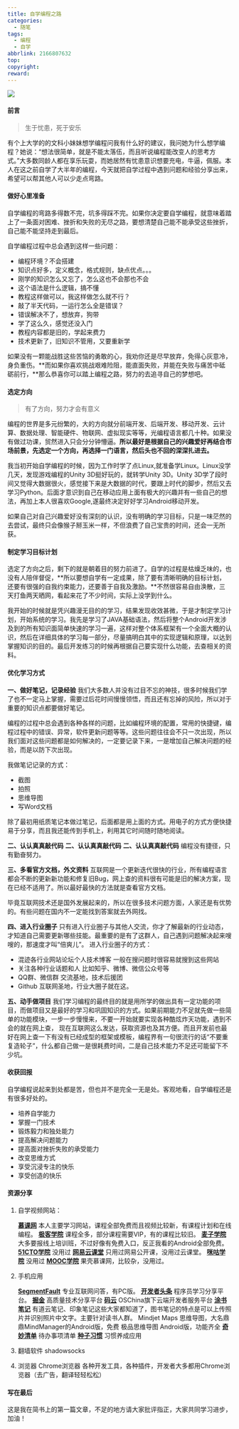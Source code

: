 ```yaml
---
title: 自学编程之路
categories:
  - 随笔
tags:
  - 编程
  - 自学
abbrlink: 2166807632
top:
copyright:
reward:
---
```




![](http://upload-images.jianshu.io/upload_images/1001659-7535c9e3fe16240d?imageMogr2/auto-orient/strip%7CimageView2/2/w/1240)

#### 前言
> 生于忧患，死于安乐

有个上大学的的文科小妹妹想学编程问我有什么好的建议，我问她为什么想学编程？她说：“想法很简单，就是不能太落伍，而且听说编程能改变人的思考方式。”大多数同龄人都在享乐玩耍，而她居然有忧患意识想要充电，牛逼，佩服。本人在这之前自学了大半年的编程，今天就把自学过程中遇到问题和经验分享出来，希望可以帮其他人可以少走点弯路。
<!--more-->
#### 做好心里准备

自学编程的弯路多得数不完，坑多得踩不完。如果你决定要自学编程，就意味着踏上了一条面对困难、挫折和失败的无尽之路，要想清楚自己能不能承受这些挫折，自己能不能坚持走到最后。

自学编程过程中总会遇到这样一些问题：
* 编程环境？不会搭建
* 知识点好多，定义概念，格式规则，缺点优点。。。
* 刚学的知识怎么又忘了，怎么这也不会那也不会
* 这个语法是什么逻辑，搞不懂
* 教程这样做可以，我这样做怎么就不行？
* 敲了半天代码，一运行怎么全是错误？
* 错误解决不了，想放弃，狗带
* 学了这么久，感觉还没入门
* 教程内容都是旧的，学起来费力
* 技术更新了，旧知识不管用，又要重新学

如果没有一颗能战胜这些苦恼的勇敢的心，我劝你还是尽早放弃，免得心灰意冷，身负重伤。**而如果你喜欢挑战艰难险阻，能直面失败，并能在失败与痛苦中砥砺前行，**那么恭喜你可以踏上编程之路，努力的去追寻自己的梦想吧。

#### 选定方向
> 有了方向，努力才会有意义

编程的世界是多元纷繁的，大的方向就分前端开发、后端开发、移动开发、云计算、数据处理、智能硬件、物联网、虚拟现实等等，光编程语言都几十种。如果没有做过功课，贸然进入只会分分钟懵逼。**所以最好是根据自己的兴趣爱好再结合市场前景，先选定一个方向，再选择一门语言，然后头也不回的深深扎进去。**

我当初开始自学编程的时候，因为工作时学了点Linux,就准备学Linux。Linux没学几天，发现游戏编程的Unity 3D挺好玩的，就转学Unity 3D。Unity 3D学了段时间又觉得大数据很火，感觉接下来是大数据的时代，要跟上时代的脚步，然后又去学习Python。后面才意识到自己在移动应用上面有极大的兴趣并有一些自己的想法，再加上本人很喜欢Google,遂最终决定好好学习Android移动开发。

如果自己对自己兴趣爱好没有深刻的认识，没有明确的学习目标，只是一味茫然的去尝试，最终只会像猴子掰玉米一样，不但浪费了自己宝贵的时间，还会一无所获。

#### 制定学习目标计划
选定了方向之后，剩下的就是朝着目的努力前进了。自学的过程是枯燥乏味的，也没有人陪伴督促，**所以要想自学有一定成果，除了要有清晰明确的目标计划，还要有很强的自我约束能力，还要善于自我及激励。**不然很容易自由涣散，三天打鱼两天晒网，看起来花了不少时间，实际上没学到什么。

我开始的时候就是凭兴趣漫无目的的学习，结果发现收效甚微，于是才制定学习计划，开始系统的学习。我先是学习了JAVA基础语法，然后将整个Android开发涉及到的所有知识面简单快速的学习一遍，这样对整个体系框架有一个全面大概的认识，然后在详细具体的学习每一部分，尽量搞明白其中的实现逻辑和原理，以达到掌握知识的目的。最后开发练习的时候再根据自己要实现什么功能，去查相关的资料。

#### 优化学习方式
**一、做好笔记，记录经验**
我们大多数人并没有过目不忘的神技，很多时候我们学了也不一定马上掌握，需要过后花时间慢慢领悟，而且还有忘掉的风险，所以对于重要的知识点都要做好笔记。

编程的过程中总会遇到各种各样的问题，比如编程环境的配置，常用的快捷键，编程过程中的错误、异常，软件更新问题等等。这些问题往往会不只一次出现，所以我们面对这些问题都是如何解决的，一定要记录下来，一是增加自己解决问题的经验，而是以防下次出现。

我做笔记记录的方式：
* 截图
* 拍照
* 思维导图
* 写Word文档

除了最初用纸质笔记本做过笔记，后面都是用上面的方式。用电子的方式方便快捷易于分享，而且我还能传到手机上，利用其它时间随时随地阅读。

**二、认认真真敲代码**
**二、认认真真敲代码**
**二、认认真真敲代码**
编程没有捷径，只有勤奋努力。

**三、多看官方文档，外文资料**
互联网是一个更新迭代很快的行业，所有编程语言都会不断的更新新功能和修复旧Bug，网上查的资料很有可能是旧的解决方案，现在已经不适用了。所以最好最快的方法就是查看官方文档。

毕竟互联网技术还是国外发展起来的，所以在很多技术问题方面，人家还是有优势的。有些问题在国内不一定能找到答案就去外网找。

**四、进入行业圈子**
只有进入行业圈子与其他人交流，你才了解最新的行业动态，才知道自己需要更新哪些技能。最重要的是有了这群人，自己遇到问题解决起来嗖嗖的，那速度才叫“倍爽儿”。
进入行业圈子的方式：
* 混迹各行业网站论坛个人技术博客
  一般在搜问题时很容易就搜到这些网站
* 关注各种行业话题和人
  比如知乎、微博、微信公众号等
* QQ群、微信群
  交流基地，技术后援团
* Github
  互联网圣地，行业大圈子就在这。

**五、动手做项目**
我们学习编程的最终目的就是用所学的做出具有一定功能的项目，而做项目又是最好的学习和巩固知识的方式。如果前期能力不足就先做一些简单的功能模块，一步一步慢慢来，不要一开始就要实现各种酷炫炸天功能，遇到不会的就在网上查， 现在互联网这么发达，获取资源也及其方便。而且开发前也最好在网上查一下有没有已经成型的框架或模板，编程界有一句很流行的话“不要重复造轮子”，什么都自己做一是很耗费时间，二是自己技术能力不足还可能留下不少坑。

#### 收获回报 ####

自学编程说起来到处都是苦，但也并不是完全一无是处。客观地看，自学编程还是有很多好处的。
* 培养自学能力
* 掌握一门技术
* 锻炼毅力和独处能力
* 提高解决问题能力
* 提高面对挫折失败的承受能力
* 改变思维方式
* 享受沉浸专注的快乐
* 享受创造的快乐

#### 资源分享 ####
1. 自学视频网站：

   **[慕课网](http://www.imooc.com)**  本人主要学习网站，课程全部免费而且视频比较新，有课程计划和在线编程。
   **[极客学院](http://www.jikexueyuan.com)**  课程全多，部分课程需要VIP，有的课程比较旧。
   **[麦子学院](http://www.maiziedu.com)**  大多要报线上培训班，不过好像有免费入口，反正我看的Android全部免费。
   **[51CTO学院](http://edu.51cto.com/?www)**  没用过
   **[网易云课堂](http://study.163.com/)**  只用过网易公开课，没用过云课堂。
   **[咪咕学院](http://www.miguxue.com/)**  没用过
   **[MOOC学院](http://mooc.guokr.com/)** 果壳慕课网，比较杂，没用过。
2. 手机应用

   **[SegmentFault](https://segmentfault.com/)**  专业互联网问答，有PC版。
   **[开发者头条](http://toutiao.io/)**  程序员学习分享平台。
   **[掘金](http://gold.xitu.io/welcome)**  高质量技术分享平台
   **[码云](http://git.oschina.net/)**  OSChina旗下云端开发者服务平台
   **[涂书笔记](http://biji.baidu.com/inotes/)**  有道云笔记、印象笔记这些大家都知道了，图书笔记的特点是可以上传照片并识别照片中文字。主要针对读书人群。
   Mindjet Maps   思维导图，大名鼎鼎MindManager的Android版，免费
   极品思维导图 Android版，功能齐全
   **[奇妙清单](https://www.wunderlist.com/zh/)**  待办事项清单
   **[种子习惯](http://www.idothing.com/)**  习惯养成应用
3. 翻墙软件
   shadowsocks
4. 浏览器
   Chrome浏览器 各种开发工具，各种插件，开发者大多都用Chrome浏览器（去广告，翻译轻轻松松）

#### 写在最后 ####
这是我在简书上的第一篇文章，不足的地方请大家批评指正，大家共同学习进步，加油！
